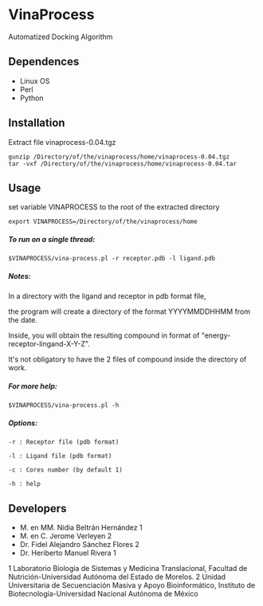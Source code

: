 # VinaProcess
Automatized Docking Algorithm

## Dependences
* Linux OS
* Perl
* Python

## Installation

Extract file vinaprocess-0.04.tgz

```
gunzip /Directory/of/the/vinaprocess/home/vinaprocess-0.04.tgz
tar -vxf /Directory/of/the/vinaprocess/home/vinaprocess-0.04.tar
```

## Usage

set variable VINAPROCESS to the root of the extracted directory 

```
export VINAPROCESS=/Directory/of/the/vinaprocess/home
```

##### To run on a single thread:

```
$VINAPROCESS/vina-process.pl -r receptor.pdb -l ligand.pdb 
```


##### Notes:

In a directory with the ligand and receptor in pdb format file,

the program will create a directory of the format YYYYMMDDHHMM from the date.

Inside, you will obtain the resulting compound in format of "energy-receptor-lingand-X-Y-Z".

It's not obligatory to have the 2 files of compound inside the directory of work.




##### For more help:

```
$VINAPROCESS/vina-process.pl -h
```


 ##### Options:
  
    -r : Receptor file (pdb format)
    
    -l : Ligand file (pdb format)
    
    -c : Cores number (by default 1)
    
    -h : help
 
## Developers

* M. en MM. Nidia Beltrán Hernández 1
* M. en C. Jerome Verleyen 2
* Dr. Fidel Alejandro Sánchez Flores 2
* Dr. Heriberto Manuel Rivera 1
 
1 Laboratorio Biología de Sistemas y Medicina Translacional, Facultad de Nutrición-Universidad Autónoma del Estado de Morelos. 
2 Unidad Universitaria de Secuenciación Masiva y Apoyo Bioinformático, Instituto de Biotecnología-Universidad Nacional Autónoma de México

